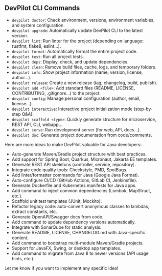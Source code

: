 
## DevPilot CLI Commands
- `devpilot doctor`: Check environment, versions, environment variables, and system configuration.
- `devpilot upgrade`: Automatically update DevPilot CLI to the latest version.
- `devpilot lint`: Run linter for the project (depending on language: rustfmt, flake8, eslint...).
- `devpilot format`: Automatically format the entire project code.
- `devpilot test`: Run all project tests.
- `devpilot deps`: Display, check, and update dependencies.
- `devpilot clean`: Remove build files, cache, logs, and temporary folders.
- `devpilot info`: Show project information (name, version, license, author...).
- `devpilot release`: Create a new release (tag, changelog, build, publish).
- `devpilot add <file>`: Add standard files (README, LICENSE, CONTRIBUTING, .gitignore...) to the project.
- `devpilot config`: Manage personal configuration (author, email, license...).
- `devpilot interactive`: Interactive project initialization mode (step-by-step Q&A).
- `devpilot scaffold <type>`: Quickly generate structure for microservice, REST API, CLI, webapp...
- `devpilot serve`: Run development server (for web, API, docs...).
- `devpilot doc`: Generate project documentation from code/comments.

Here are more ideas to make DevPilot valuable for Java developers:

- Auto-generate Maven/Gradle project structure with best practices.
- Add support for Spring Boot, Quarkus, Micronaut, Jakarta EE templates.
- Generate REST API skeletons (controller, service, repository).
- Integrate code quality tools: Checkstyle, PMD, SpotBugs.
- Add linter/formatter commands for Java (Google Java Format).
- Auto-configure CI/CD (GitHub Actions, GitLab CI, Jenkinsfile).
- Generate Dockerfile and Kubernetes manifests for Java apps.
- Add command to inject common dependencies (Lombok, MapStruct, etc.).
- Scaffold unit test templates (JUnit, Mockito).
- Refactor legacy code: auto-convert anonymous classes to lambdas, extract constants, etc.
- Generate OpenAPI/Swagger docs from code.
- Add command to update dependency versions automatically.
- Integrate with SonarQube for static analysis.
- Generate README, LICENSE, CHANGELOG.md with Java-specific content.
- Add command to bootstrap multi-module Maven/Gradle projects.
- Support for JavaFX, Swing, or desktop app templates.
- Add command to migrate from Java 8 to newer versions (API usage hints, etc.).

Let me know if you want to implement any specific idea!